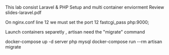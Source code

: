 This lab consist Laravel & PHP Setup and multi container enviorment 
Review slides-laravel.pdf 

On nginx.conf line 12 we must set the port 
12 fastcgi_pass php:9000;

Launch containers separetly , artisan need the "migrate" command 

docker-compose up -d server php mysql 
docker-compose run --rm artisan migrate
